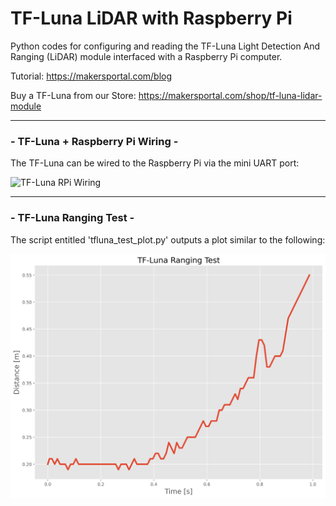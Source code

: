 # TF-Luna LiDAR with Raspberry Pi
Python codes for configuring and reading the TF-Luna Light Detection And Ranging (LiDAR) module interfaced with a Raspberry Pi computer.

Tutorial: https://makersportal.com/blog

Buy a TF-Luna from our Store: https://makersportal.com/shop/tf-luna-lidar-module

___

### - TF-Luna + Raspberry Pi Wiring - 

The TF-Luna can be wired to the Raspberry Pi via the mini UART port:

![TF-Luna RPi Wiring](https://static1.squarespace.com/static/59b037304c0dbfb092fbe894/t/6009f277b8566661c36dfa67/1611264637375/TF_luna_RPi_wiring.png?format=1500w)

---
### - TF-Luna Ranging Test - 

The script entitled 'tfluna_test_plot.py' outputs a plot similar to the following:

![TF-Luna Ranging Test](./images/tfluna_test_plot_white.png)
